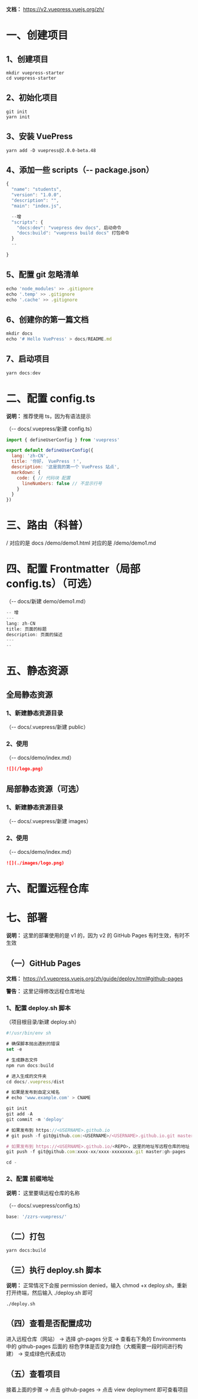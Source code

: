**文档：** https://v2.vuepress.vuejs.org/zh/

# 一、创建项目
  ## 1、创建项目
  ```
  mkdir vuepress-starter
  cd vuepress-starter
  ```

  ## 2、初始化项目
  ```
  git init
  yarn init
  ```

  ## 3、安装 VuePress
  `yarn add -D vuepress@2.0.0-beta.48`

  ## 4、添加一些 scripts（-- package.json）
  ```js
  {
    "name": "students",
    "version": "1.0.0",
    "description": "",
    "main": "index.js",

    --增
    "scripts": {
      "docs:dev": "vuepress dev docs", 启动命令
      "docs:build": "vuepress build docs" 打包命令
    }
    --

  }
  ```

  ## 5、配置 git 忽略清单
  ```js
  echo 'node_modules' >> .gitignore
  echo '.temp' >> .gitignore
  echo '.cache' >> .gitignore
  ```

  ## 6、创建你的第一篇文档
  ```js
  mkdir docs
  echo '# Hello VuePress' > docs/README.md
  ```

  ## 7、启动项目
  ```js
  yarn docs:dev
  ```

# 二、配置 config.ts
  **说明：** 推荐使用 ts，因为有语法提示

  （-- docs/.vuepress/新建 config.ts）
  ```js
  import { defineUserConfig } from 'vuepress'

  export default defineUserConfig({
    lang: 'zh-CN',
    title: '你好， VuePress ！',
    description: '这是我的第一个 VuePress 站点',
    markdown: {
      code: { // 代码块 配置
        lineNumbers: false // 不显示行号
      }
    }
  })
  ```

# 三、路由（科普）
  /                对应的是 docs
  /demo/demo1.html 对应的是 /demo/demo1.md
  
# 四、配置 Frontmatter（局部 config.ts）（可选）
  （--  docs/新建 demo/demo1.md）
  ```js
  -- 增
  ---
  lang: zh-CN
  title: 页面的标题
  description: 页面的描述
  ---
  --
  ```

# 五、静态资源
  ## 全局静态资源
  ### 1、新建静态资源目录
  （-- docs/.vuepress/新建 public）

  ### 2、使用
  （-- docs/demo/index.md）
  ```md
  ![](/logo.png)
  ```

  ## 局部静态资源（可选）
  ### 1、新建静态资源目录
  （-- docs/.vuepress/新建 images）

  ### 2、使用
  （-- docs/demo/index.md）
  ```md
  ![](./images/logo.png)
  ```

# 六、配置远程仓库

# 七、部署
  **说明：** 这里的部署使用的是 v1 的，因为 v2 的 GitHub Pages 有时生效，有时不生效

  ## （一）GitHub Pages
  **文档：** https://v1.vuepress.vuejs.org/zh/guide/deploy.html#github-pages

  **警告：** 这里记得修改远程仓库地址

  ### 1、配置 deploy.sh 脚本
  （项目根目录/新建 deploy.sh）
  ```js
  #!/usr/bin/env sh

  # 确保脚本抛出遇到的错误
  set -e

  # 生成静态文件
  npm run docs:build

  # 进入生成的文件夹
  cd docs/.vuepress/dist

  # 如果是发布到自定义域名
  # echo 'www.example.com' > CNAME

  git init
  git add -A
  git commit -m 'deploy'

  # 如果发布到 https://<USERNAME>.github.io
  # git push -f git@github.com:<USERNAME>/<USERNAME>.github.io.git master

  # 如果发布到 https://<USERNAME>.github.io/<REPO>，这里的地址写远程仓库的地址
  git push -f git@github.com:xxxx-xx/xxxx-xxxxxxxx.git master:gh-pages

  cd -
  ```

  ### 2、配置 前缀地址
  **说明：** 这里要填远程仓库的名称

  （-- docs/.vuepress/config.ts）
  ```ts
  base: '/zzrs-vuepress/'
  ```

  ## （二）打包
  `yarn docs:build`

  ## （三）执行 deploy.sh 脚本
  **说明：** 正常情况下会报 permission denied，输入 chmod +x deploy.sh，重新打开终端，然后输入 ./deploy.sh 即可

  `./deploy.sh`
  
  ## （四）查看是否配置成功
  进入远程仓库（网站） → 选择 gh-pages 分支 → 查看右下角的 Environments 中的 github-pages 后面的 棕色字体是否变为绿色（大概需要一段时间进行构建） → 变成绿色代表成功

  ## （五）查看项目
  接着上面的步骤 → 点击 github-pages → 点击 view deployment 即可查看项目
